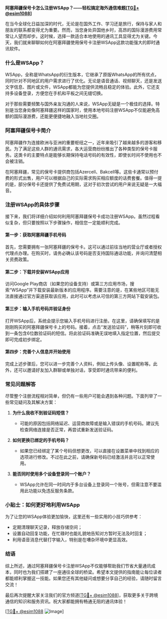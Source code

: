 **阿塞拜疆保号卡怎么注册WSApp？——轻松搞定海外通信难题[[TG💪+ @esim1088](https://t.me/s/esim1088)]**

在当今全球化日益加深的时代，无论是在国外工作、学习还是旅行，保持与家人和朋友的联系都变得尤为重要。然而，当您身处异国他乡时，高昂的国际漫游费用常常让人望而却步。这时候，选择一款适合本地使用的通讯工具显得尤为关键。今天，我们就来聊聊如何在阿塞拜疆使用保号卡注册WSApp这款功能强大的即时通讯软件。

### 什么是WSApp？

WSApp，全称是WhatsApp的衍生版本，它继承了原版WhatsApp的所有优点，同时针对不同地区的用户需求进行了优化。无论是语音通话、视频聊天，还是发送文字信息、图片或文件，WSApp都能为您提供流畅且稳定的体验。此外，它还支持多设备登录，方便您在手机和平板之间无缝切换。

对于那些需要频繁与国外亲友沟通的人来说，WSApp无疑是一个极佳的选择。特别是当您身处像阿塞拜疆这样的国家时，使用本地号码注册WSApp不仅能避免高额的国际漫游费，还能更便捷地融入当地社交圈。

### 阿塞拜疆保号卡简介

阿塞拜疆作为连接欧洲与亚洲的重要枢纽之一，近年来吸引了越来越多的游客和移民。为了满足这些人群的通讯需求，各大运营商纷纷推出了各种类型的保号卡服务。这类卡的主要特点是能够长期保持电话号码的有效性，即使长时间不使用也不会被注销。

在阿塞拜疆，常见的保号卡提供商包括Azercell、Bakcell等。这些卡通常以预付费的形式出售，用户可以根据自己的实际需求购买相应额度的话费套餐。值得一提的是，部分保号卡还提供了免费试用期，这对于初次尝试的用户来说无疑是一大福音。

### 注册WSApp的具体步骤

接下来，我们将详细介绍如何利用阿塞拜疆保号卡成功注册WSApp。虽然过程看似复杂，但只要按照以下步骤操作，相信您一定能顺利完成。

#### 第一步：获取阿塞拜疆手机号码

首先，您需要拥有一张阿塞拜疆的保号卡。这可以通过前往当地的营业厅或者授权代理点办理。在购买时，请务必确认该号码是否支持国际通话功能，并询问清楚相关资费政策。

#### 第二步：下载并安装WSApp应用

访问Google Play商店（如果您的设备支持）或第三方应用市场，搜索“WSApp”并下载安装最新版本的应用程序。需要注意的是，在某些地区可能无法直接通过官方渠道获取该应用，此时可以考虑从可信的第三方网站下载安装包。

#### 第三步：输入手机号码并验证身份

打开WSApp后，系统会提示您输入手机号码进行注册。在这里，请确保填写的是刚刚购买的阿塞拜疆保号卡上的号码。接着，点击“发送验证码”，稍等片刻即可收到一条包含6位数验证码的短信。将此验证码准确无误地填入指定位置，然后提交即可完成初步绑定。

#### 第四步：完善个人信息并开始使用

完成上述步骤后，您可以进一步完善个人资料，例如上传头像、设置昵称等。此外，还可以邀请好友加入群聊或单独对话，享受即时通讯带来的便利。

### 常见问题解答

尽管整个注册流程相对简单，但仍有一些用户可能会遇到各种问题。下面列举了一些常见疑问及其解决方案：

1. **为什么我收不到验证码短信？**
   - 可能的原因包括网络延迟、运营商故障或是输入错误的手机号码。建议先检查网络连接是否正常，再尝试重新发送验证码。

2. **如何更换已绑定的手机号码？**
   - 如果您已经绑定了某个号码但想更改，可以直接在设置菜单中找到相应的选项进行修改。不过在此之前，请确保新号码已经激活并且可以正常使用。

3. **能否同时使用多个设备登录同一个账户？**
   - WSApp允许在同一时间内于多台设备上登录同一个账号，但需注意不要滥用此功能以免违反服务条款。

### 小贴士：如何更好地利用WSApp

为了让您的WSApp体验更加愉快，这里还有一些实用的小技巧供参考：
- 定期清理聊天记录，释放存储空间；
- 设置自动回复功能，在忙碌时也能礼貌地告知对方暂时无法及时回复；
- 利用语音消息代替打字输入，特别是在嘈杂环境中更显高效。

### 结语

综上所述，通过阿塞拜疆保号卡注册WSApp不仅能够帮助我们节省大量通讯成本，同时也为我们搭建了一座通往全球的桥梁。希望本文提供的指南能让每位读者都能顺利掌握这一技能。如果您还有其他疑问或想要分享自己的经验，请随时留言交流！

最后再次提醒大家关注我们的官方频道[[TG💪+ @esim1088](https://t.me/s/esim1088)]，获取更多关于跨境通信的知识和服务资讯。祝大家都能拥有畅通无阻的通讯体验！

[[TG💪+ @esim1088](https://t.me/s/esim1088) ![Image](https://i.postimg.cc/4NQfJmqS/Snipaste-2025-05-13-00-14-12.png)]